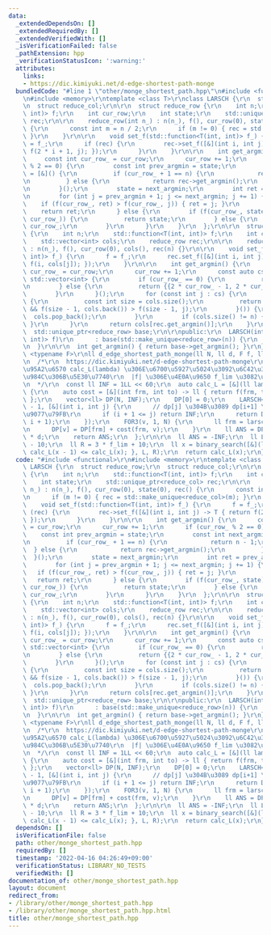 ```yaml
---
data:
  _extendedDependsOn: []
  _extendedRequiredBy: []
  _extendedVerifiedWith: []
  _isVerificationFailed: false
  _pathExtension: hpp
  _verificationStatusIcon: ':warning:'
  attributes:
    links:
    - https://dic.kimiyuki.net/d-edge-shortest-path-monge
  bundledCode: "#line 1 \"other/monge_shortest_path.hpp\"\n#include <functional>\r\
    \n#include <memory>\r\ntemplate <class T>\r\nclass LARSCH {\r\n  struct reduce_row;\r\
    \n  struct reduce_col;\r\n\r\n  struct reduce_row {\r\n    int n;\r\n    std::function<T(int,\
    \ int)> f;\r\n    int cur_row;\r\n    int state;\r\n    std::unique_ptr<reduce_col>\
    \ rec;\r\n\r\n    reduce_row(int n_) : n(n_), f(), cur_row(0), state(0), rec()\
    \ {\r\n      const int m = n / 2;\r\n      if (m != 0) { rec = std::make_unique<reduce_col>(m);\
    \ }\r\n    }\r\n\r\n    void set_f(std::function<T(int, int)> f_) {\r\n      f\
    \ = f_;\r\n      if (rec) {\r\n        rec->set_f([&](int i, int j) -> T { return\
    \ f(2 * i + 1, j); });\r\n      }\r\n    }\r\n\r\n    int get_argmin() {\r\n \
    \     const int cur_row_ = cur_row;\r\n      cur_row += 1;\r\n      if (cur_row_\
    \ % 2 == 0) {\r\n        const int prev_argmin = state;\r\n        const int next_argmin\
    \ = [&]() {\r\n          if (cur_row_ + 1 == n) {\r\n            return n - 1;\r\
    \n          } else {\r\n            return rec->get_argmin();\r\n          }\r\
    \n        }();\r\n        state = next_argmin;\r\n        int ret = prev_argmin;\r\
    \n        for (int j = prev_argmin + 1; j <= next_argmin; j += 1) {\r\n      \
    \    if (f(cur_row_, ret) > f(cur_row_, j)) { ret = j; }\r\n        }\r\n    \
    \    return ret;\r\n      } else {\r\n        if (f(cur_row_, state) <= f(cur_row_,\
    \ cur_row_)) {\r\n          return state;\r\n        } else {\r\n          return\
    \ cur_row_;\r\n        }\r\n      }\r\n    }\r\n  };\r\n\r\n  struct reduce_col\
    \ {\r\n    int n;\r\n    std::function<T(int, int)> f;\r\n    int cur_row;\r\n\
    \    std::vector<int> cols;\r\n    reduce_row rec;\r\n\r\n    reduce_col(int n_)\
    \ : n(n_), f(), cur_row(0), cols(), rec(n) {}\r\n\r\n    void set_f(std::function<T(int,\
    \ int)> f_) {\r\n      f = f_;\r\n      rec.set_f([&](int i, int j) -> T { return\
    \ f(i, cols[j]); });\r\n    }\r\n\r\n    int get_argmin() {\r\n      const int\
    \ cur_row_ = cur_row;\r\n      cur_row += 1;\r\n      const auto cs = [&]() ->\
    \ std::vector<int> {\r\n        if (cur_row_ == 0) {\r\n          return {{0}};\r\
    \n        } else {\r\n          return {{2 * cur_row_ - 1, 2 * cur_row_}};\r\n\
    \        }\r\n      }();\r\n      for (const int j : cs) {\r\n        while ([&]()\
    \ {\r\n          const int size = cols.size();\r\n          return size != cur_row_\
    \ && f(size - 1, cols.back()) > f(size - 1, j);\r\n        }()) {\r\n        \
    \  cols.pop_back();\r\n        }\r\n        if (cols.size() != n) { cols.push_back(j);\
    \ }\r\n      }\r\n      return cols[rec.get_argmin()];\r\n    }\r\n  };\r\n\r\n\
    \  std::unique_ptr<reduce_row> base;\r\n\r\npublic:\r\n  LARSCH(int n, std::function<T(int,\
    \ int)> f)\r\n      : base(std::make_unique<reduce_row>(n)) {\r\n    base->set_f(f);\r\
    \n  }\r\n\r\n  int get_argmin() { return base->get_argmin(); }\r\n};\r\n\r\ntemplate\
    \ <typename F>\r\nll d_edge_shortest_path_monge(ll N, ll d, F f, ll f_lim) {\r\
    \n  /*\r\n  https://dic.kimiyuki.net/d-edge-shortest-path-monge\r\n  \u4E0A\u51F8\
    \u95A2\u6570 calc_L(lambda) \u306E\u6700\u5927\u5024\u3092\u6C42\u3081\u308B\u554F\
    \u984C\u306B\u5E30\u7740\r\n  |f| \u306E\u4E0A\u9650 f_lim \u3082\u6E21\u3059\r\
    \n  */\r\n  const ll INF = 1LL << 60;\r\n  auto calc_L = [&](ll lambda) -> ll\
    \ {\r\n    auto cost = [&](int frm, int to) -> ll { return f(frm, to) + lambda;\
    \ };\r\n    vector<ll> DP(N, INF);\r\n    DP[0] = 0;\r\n    LARSCH<ll> larsch(N\
    \ - 1, [&](int i, int j) {\r\n      // dp[j] \u304B\u3089 dp[i+1] \u3078\u306E\
    \u9077\u79FB\r\n      if (i + 1 <= j) return INF;\r\n      return DP[j] + cost(j,\
    \ i + 1);\r\n    });\r\n    FOR3(v, 1, N) {\r\n      ll frm = larsch.get_argmin();\r\
    \n      DP[v] = DP[frm] + cost(frm, v);\r\n    }\r\n    ll ANS = DP.back() - lambda\
    \ * d;\r\n    return ANS;\r\n  };\r\n\r\n  ll ANS = -INF;\r\n  ll L = -3 * f_lim\
    \ - 10;\r\n  ll R = 3 * f_lim + 10;\r\n  ll x = binary_search([&](ll x) { return\
    \ calc_L(x - 1) <= calc_L(x); }, L, R);\r\n  return calc_L(x);\r\n}\n"
  code: "#include <functional>\r\n#include <memory>\r\ntemplate <class T>\r\nclass\
    \ LARSCH {\r\n  struct reduce_row;\r\n  struct reduce_col;\r\n\r\n  struct reduce_row\
    \ {\r\n    int n;\r\n    std::function<T(int, int)> f;\r\n    int cur_row;\r\n\
    \    int state;\r\n    std::unique_ptr<reduce_col> rec;\r\n\r\n    reduce_row(int\
    \ n_) : n(n_), f(), cur_row(0), state(0), rec() {\r\n      const int m = n / 2;\r\
    \n      if (m != 0) { rec = std::make_unique<reduce_col>(m); }\r\n    }\r\n\r\n\
    \    void set_f(std::function<T(int, int)> f_) {\r\n      f = f_;\r\n      if\
    \ (rec) {\r\n        rec->set_f([&](int i, int j) -> T { return f(2 * i + 1, j);\
    \ });\r\n      }\r\n    }\r\n\r\n    int get_argmin() {\r\n      const int cur_row_\
    \ = cur_row;\r\n      cur_row += 1;\r\n      if (cur_row_ % 2 == 0) {\r\n    \
    \    const int prev_argmin = state;\r\n        const int next_argmin = [&]() {\r\
    \n          if (cur_row_ + 1 == n) {\r\n            return n - 1;\r\n        \
    \  } else {\r\n            return rec->get_argmin();\r\n          }\r\n      \
    \  }();\r\n        state = next_argmin;\r\n        int ret = prev_argmin;\r\n\
    \        for (int j = prev_argmin + 1; j <= next_argmin; j += 1) {\r\n       \
    \   if (f(cur_row_, ret) > f(cur_row_, j)) { ret = j; }\r\n        }\r\n     \
    \   return ret;\r\n      } else {\r\n        if (f(cur_row_, state) <= f(cur_row_,\
    \ cur_row_)) {\r\n          return state;\r\n        } else {\r\n          return\
    \ cur_row_;\r\n        }\r\n      }\r\n    }\r\n  };\r\n\r\n  struct reduce_col\
    \ {\r\n    int n;\r\n    std::function<T(int, int)> f;\r\n    int cur_row;\r\n\
    \    std::vector<int> cols;\r\n    reduce_row rec;\r\n\r\n    reduce_col(int n_)\
    \ : n(n_), f(), cur_row(0), cols(), rec(n) {}\r\n\r\n    void set_f(std::function<T(int,\
    \ int)> f_) {\r\n      f = f_;\r\n      rec.set_f([&](int i, int j) -> T { return\
    \ f(i, cols[j]); });\r\n    }\r\n\r\n    int get_argmin() {\r\n      const int\
    \ cur_row_ = cur_row;\r\n      cur_row += 1;\r\n      const auto cs = [&]() ->\
    \ std::vector<int> {\r\n        if (cur_row_ == 0) {\r\n          return {{0}};\r\
    \n        } else {\r\n          return {{2 * cur_row_ - 1, 2 * cur_row_}};\r\n\
    \        }\r\n      }();\r\n      for (const int j : cs) {\r\n        while ([&]()\
    \ {\r\n          const int size = cols.size();\r\n          return size != cur_row_\
    \ && f(size - 1, cols.back()) > f(size - 1, j);\r\n        }()) {\r\n        \
    \  cols.pop_back();\r\n        }\r\n        if (cols.size() != n) { cols.push_back(j);\
    \ }\r\n      }\r\n      return cols[rec.get_argmin()];\r\n    }\r\n  };\r\n\r\n\
    \  std::unique_ptr<reduce_row> base;\r\n\r\npublic:\r\n  LARSCH(int n, std::function<T(int,\
    \ int)> f)\r\n      : base(std::make_unique<reduce_row>(n)) {\r\n    base->set_f(f);\r\
    \n  }\r\n\r\n  int get_argmin() { return base->get_argmin(); }\r\n};\r\n\r\ntemplate\
    \ <typename F>\r\nll d_edge_shortest_path_monge(ll N, ll d, F f, ll f_lim) {\r\
    \n  /*\r\n  https://dic.kimiyuki.net/d-edge-shortest-path-monge\r\n  \u4E0A\u51F8\
    \u95A2\u6570 calc_L(lambda) \u306E\u6700\u5927\u5024\u3092\u6C42\u3081\u308B\u554F\
    \u984C\u306B\u5E30\u7740\r\n  |f| \u306E\u4E0A\u9650 f_lim \u3082\u6E21\u3059\r\
    \n  */\r\n  const ll INF = 1LL << 60;\r\n  auto calc_L = [&](ll lambda) -> ll\
    \ {\r\n    auto cost = [&](int frm, int to) -> ll { return f(frm, to) + lambda;\
    \ };\r\n    vector<ll> DP(N, INF);\r\n    DP[0] = 0;\r\n    LARSCH<ll> larsch(N\
    \ - 1, [&](int i, int j) {\r\n      // dp[j] \u304B\u3089 dp[i+1] \u3078\u306E\
    \u9077\u79FB\r\n      if (i + 1 <= j) return INF;\r\n      return DP[j] + cost(j,\
    \ i + 1);\r\n    });\r\n    FOR3(v, 1, N) {\r\n      ll frm = larsch.get_argmin();\r\
    \n      DP[v] = DP[frm] + cost(frm, v);\r\n    }\r\n    ll ANS = DP.back() - lambda\
    \ * d;\r\n    return ANS;\r\n  };\r\n\r\n  ll ANS = -INF;\r\n  ll L = -3 * f_lim\
    \ - 10;\r\n  ll R = 3 * f_lim + 10;\r\n  ll x = binary_search([&](ll x) { return\
    \ calc_L(x - 1) <= calc_L(x); }, L, R);\r\n  return calc_L(x);\r\n}"
  dependsOn: []
  isVerificationFile: false
  path: other/monge_shortest_path.hpp
  requiredBy: []
  timestamp: '2022-04-16 04:26:49+09:00'
  verificationStatus: LIBRARY_NO_TESTS
  verifiedWith: []
documentation_of: other/monge_shortest_path.hpp
layout: document
redirect_from:
- /library/other/monge_shortest_path.hpp
- /library/other/monge_shortest_path.hpp.html
title: other/monge_shortest_path.hpp
---
```

